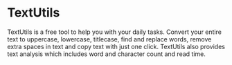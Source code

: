 # TextUtils

TextUtils is a free tool to help you with your daily tasks. Convert your entire text to uppercase, lowercase, titlecase, find and replace words, remove extra spaces in text and copy text with just one click. TextUtils also provides text analysis which includes word and character count and read time.
